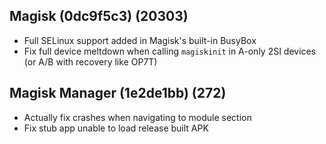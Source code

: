 ## Magisk (0dc9f5c3) (20303)
- Full SELinux support added in Magisk's built-in BusyBox
- Fix full device meltdown when calling `magiskinit` in A-only 2SI devices (or A/B with recovery like OP7T)

## Magisk Manager (1e2de1bb) (272)
- Actually fix crashes when navigating to module section
- Fix stub app unable to load release built APK
